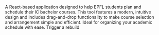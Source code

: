 A React-based application designed to help EPFL students plan and schedule their IC bachelor courses. This tool features a modern, intuitive design and includes drag-and-drop functionality to make course selection and arrangement simple and efficient. Ideal for organizing your academic schedule with ease.
T r i g g e r   a   r e b u i l d  
 